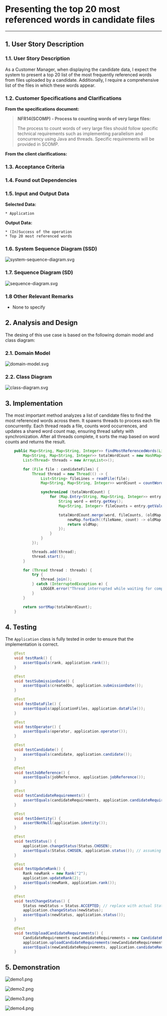 # Presenting the top 20 most referenced words in candidate files

-----------

## 1. User Story Description

### 1.1. User Story Description

As a Customer Manager, when displaying the candidate data, I expect the system to present 
a top 20 list of the most frequently referenced words from files uploaded by a
candidate. Additionally, I require a comprehensive list of the files in which these 
words appear.

### 1.2. Customer Specifications and Clarifications

**From the specifications document:**

> **NFR14(SCOMP) - Process to counting words of very large files:**
> 
> The process to count words of very large files should follow specific
technical requirements such as implementing parallelism and concurrency using Java
and threads. Specific requirements will be provided in SCOMP.

**From the client clarifications:**

### 1.3. Acceptance Criteria

### 1.4. Found out Dependencies

### 1.5. Input and Output Data

**Selected Data:**

    * Application

**Output Data:**

    * (In)Success of the operation
    * Top 20 most referenced words

### 1.6. System Sequence Diagram (SSD)
![system-sequence-diagram.svg](system-sequence-diagram.svg)

### 1.7. Sequence Diagram (SD)
![sequence-diagram.svg](sequence-diagram.svG)

### 1.8 Other Relevant Remarks

*  None to specify

## 2. Analysis and Design
The desing of this use case is based on the following domain model and class diagram:

### 2.1. Domain Model
![domain-model.svg](domain-model.svg)

### 2.2. Class Diagram
![class-diagram.svg](class-diagram.svg)

## 3. Implementation
The most important method analyzes a list of candidate files to find the most referenced words across them. It spawns 
threads to process each file concurrently. Each thread reads a file, counts word occurrences, and updates a shared word 
count map, ensuring thread safety with synchronization. After all threads complete, it sorts the map based on word counts 
and returns the result.

```java
    public Map<String, Map<String, Integer>> findMostReferencedWords(List<File> candidateFiles) {
        Map<String, Map<String, Integer>> totalWordCount = new HashMap<>();
        List<Thread> threads = new ArrayList<>();

        for (File file : candidateFiles) {
            Thread thread = new Thread(() -> {
                List<String> fileLines = readFile(file);
                Map<String, Map<String, Integer>> wordCount = countWordsFile(file, fileLines);

                synchronized (totalWordCount) {
                    for (Map.Entry<String, Map<String, Integer>> entry : wordCount.entrySet()) {
                        String word = entry.getKey();
                        Map<String, Integer> fileCounts = entry.getValue();

                        totalWordCount.merge(word, fileCounts, (oldMap, newMap) -> {
                            newMap.forEach((fileName, count) -> oldMap.merge(fileName, count, Integer::sum));
                            return oldMap;
                        });
                    }
                }
            });

            threads.add(thread);
            thread.start();
        }

        for (Thread thread : threads) {
            try {
                thread.join();
            } catch (InterruptedException e) {
                LOGGER.error("Thread interrupted while waiting for completion", e);
            }
        }

        return sortMap(totalWordCount);
    }
```

## 4. Testing
The `Application` class is fully tested in order to ensure that the implementation is correct.

```java
    @Test
    void testRank() {
        assertEquals(rank, application.rank());
    }

    @Test
    void testSubmissionDate() {
        assertEquals(createdOn, application.submissionDate());
    }

    @Test
    void testDataFile() {
        assertEquals(applicationFiles, application.dataFile());
    }

    @Test
    void testOperator() {
        assertEquals(operator, application.operator());
    }

    @Test
    void testCandidate() {
        assertEquals(candidate, application.candidate());
    }

    @Test
    void testJobReference() {
        assertEquals(jobReference, application.jobReference());
    }

    @Test
    void testCandidateRequirements() {
        assertEquals(candidateRequirements, application.candidateRequirements());
    }

    @Test
    void testIdentity() {
        assertNotNull(application.identity());
    }

    @Test
    void testStatus() {
        application.changeStatus(Status.CHOSEN);
        assertEquals(Status.CHOSEN, application.status()); // assuming the initial status is PENDING
    }

    @Test
    void testUpdateRank() {
        Rank newRank = new Rank("2");
        application.updateRank(2);
        assertEquals(newRank, application.rank());
    }

    @Test
    void testChangeStatus() {
        Status newStatus = Status.ACCEPTED; // replace with actual Status
        application.changeStatus(newStatus);
        assertEquals(newStatus, application.status());
    }

    @Test
    void testUploadCandidateRequirements() {
        CandidateRequirements newCandidateRequirements = new CandidateRequirements(Arrays.asList("Requirement3", "Requirement4"));
        application.uploadCandidateRequirements(newCandidateRequirements);
        assertEquals(newCandidateRequirements, application.candidateRequirements());
    }
```

## 5. Demonstration

![demo1.png](demo1.png)

![demo2.png](demo2.png)

![demo3.png](demo3.png)

![demo4.png](demo4.png)